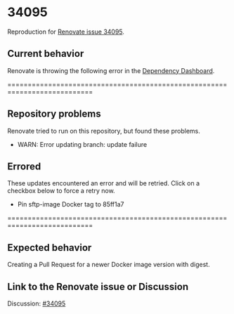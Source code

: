 # 34095

Reproduction for [Renovate issue 34095](https://github.com/renovatebot/renovate/discussions/34095).

## Current behavior

Renovate is throwing the following error in the [Dependency Dashboard](https://github.com/steled/argocd-apps/issues/1).

===========================================================================

## Repository problems
Renovate tried to run on this repository, but found these problems.

- WARN: Error updating branch: update failure

## Errored

These updates encountered an error and will be retried. Click on a checkbox below to force a retry now.

- Pin sftp-image Docker tag to 85ff1a7

===========================================================================

## Expected behavior

Creating a Pull Request for a newer Docker image version with digest.

## Link to the Renovate issue or Discussion

Discussion: [#34095](https://github.com/renovatebot/renovate/discussions/34095)
